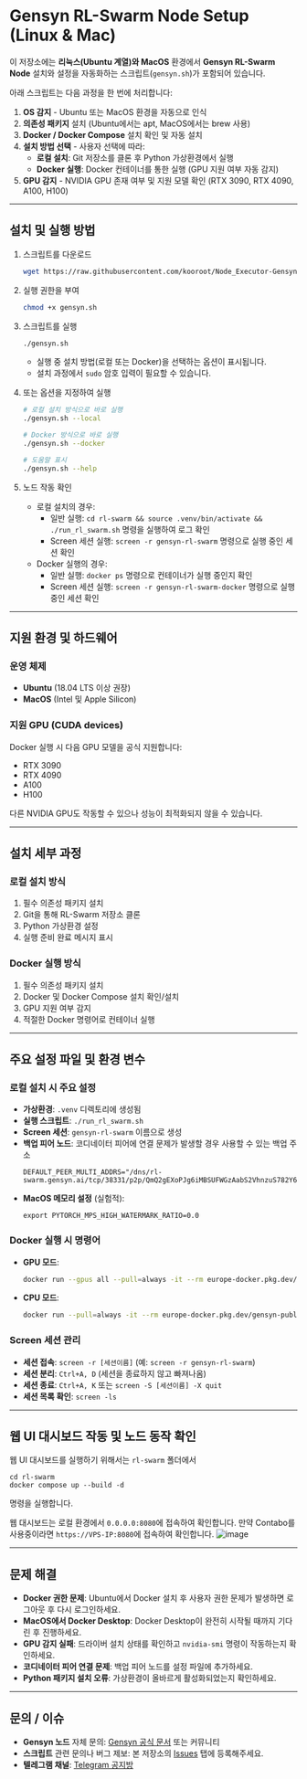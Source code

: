 # Gensyn RL-Swarm Node Setup (Linux & Mac)

이 저장소에는 **리눅스(Ubuntu 계열)와 MacOS** 환경에서 **Gensyn RL-Swarm Node** 설치와 설정을 자동화하는 스크립트(`gensyn.sh`)가 포함되어 있습니다.

아래 스크립트는 다음 과정을 한 번에 처리합니다:

1. **OS 감지** - Ubuntu 또는 MacOS 환경을 자동으로 인식
2. **의존성 패키지** 설치 (Ubuntu에서는 apt, MacOS에서는 brew 사용)
3. **Docker / Docker Compose** 설치 확인 및 자동 설치
4. **설치 방법 선택** - 사용자 선택에 따라:
   - **로컬 설치**: Git 저장소를 클론 후 Python 가상환경에서 실행
   - **Docker 실행**: Docker 컨테이너를 통한 실행 (GPU 지원 여부 자동 감지)
5. **GPU 감지** - NVIDIA GPU 존재 여부 및 지원 모델 확인 (RTX 3090, RTX 4090, A100, H100)

---

## 설치 및 실행 방법

1. 스크립트를 다운로드
   ```bash
   wget https://raw.githubusercontent.com/kooroot/Node_Executor-Gensyn/refs/heads/main/gensyn.sh
   ```

2. 실행 권한을 부여
   ```bash
   chmod +x gensyn.sh
   ```

3. 스크립트를 실행
   ```bash
   ./gensyn.sh
   ```
   - 실행 중 설치 방법(로컬 또는 Docker)을 선택하는 옵션이 표시됩니다.
   - 설치 과정에서 `sudo` 암호 입력이 필요할 수 있습니다.

4. 또는 옵션을 지정하여 실행
   ```bash
   # 로컬 설치 방식으로 바로 실행
   ./gensyn.sh --local
   
   # Docker 방식으로 바로 실행
   ./gensyn.sh --docker
   
   # 도움말 표시
   ./gensyn.sh --help
   ```

5. 노드 작동 확인
   - 로컬 설치의 경우:
     - 일반 실행: `cd rl-swarm && source .venv/bin/activate && ./run_rl_swarm.sh` 명령을 실행하여 로그 확인
     - Screen 세션 실행: `screen -r gensyn-rl-swarm` 명령으로 실행 중인 세션 확인
   - Docker 실행의 경우:
     - 일반 실행: `docker ps` 명령으로 컨테이너가 실행 중인지 확인
     - Screen 세션 실행: `screen -r gensyn-rl-swarm-docker` 명령으로 실행 중인 세션 확인

---

## 지원 환경 및 하드웨어

### 운영 체제
- **Ubuntu** (18.04 LTS 이상 권장)
- **MacOS** (Intel 및 Apple Silicon)

### 지원 GPU (CUDA devices)
Docker 실행 시 다음 GPU 모델을 공식 지원합니다:
- RTX 3090
- RTX 4090
- A100
- H100

다른 NVIDIA GPU도 작동할 수 있으나 성능이 최적화되지 않을 수 있습니다.

---

## 설치 세부 과정

### 로컬 설치 방식
1. 필수 의존성 패키지 설치
2. Git을 통해 RL-Swarm 저장소 클론
3. Python 가상환경 설정
4. 실행 준비 완료 메시지 표시

### Docker 실행 방식
1. 필수 의존성 패키지 설치
2. Docker 및 Docker Compose 설치 확인/설치
3. GPU 지원 여부 감지
4. 적절한 Docker 명령어로 컨테이너 실행

---

## 주요 설정 파일 및 환경 변수

### 로컬 설치 시 주요 설정
- **가상환경**: `.venv` 디렉토리에 생성됨
- **실행 스크립트**: `./run_rl_swarm.sh`
- **Screen 세션**: `gensyn-rl-swarm` 이름으로 생성
- **백업 피어 노드**: 코디네이터 피어에 연결 문제가 발생할 경우 사용할 수 있는 백업 주소
  ```
  DEFAULT_PEER_MULTI_ADDRS="/dns/rl-swarm.gensyn.ai/tcp/38331/p2p/QmQ2gEXoPJg6iMBSUFWGzAabS2VhnzuS782Y637hGjfsRJ"
  ```
- **MacOS 메모리 설정** (실험적):
  ```
  export PYTORCH_MPS_HIGH_WATERMARK_RATIO=0.0
  ```

### Docker 실행 시 명령어
- **GPU 모드**:
  ```bash
  docker run --gpus all --pull=always -it --rm europe-docker.pkg.dev/gensyn-public-b7d9/public/rl-swarm:v0.0.2 ./run_hivemind_docker.sh
  ```
- **CPU 모드**:
  ```bash
  docker run --pull=always -it --rm europe-docker.pkg.dev/gensyn-public-b7d9/public/rl-swarm:v0.0.2 ./run_hivemind_docker.sh
  ```

### Screen 세션 관리
- **세션 접속**: `screen -r [세션이름]` (예: `screen -r gensyn-rl-swarm`)
- **세션 분리**: `Ctrl+A, D` (세션을 종료하지 않고 빠져나옴)
- **세션 종료**: `Ctrl+A, K` 또는 `screen -S [세션이름] -X quit`
- **세션 목록 확인**: `screen -ls`

---

## 웹 UI 대시보드 작동 및 노드 동작 확인

웹 UI 대시보드를 실행하기 위해서는 `rl-swarm` 폴더에서
```
cd rl-swarm
docker compose up --build -d
```
명령을 실행합니다.

웹 대시보드는 로컬 환경에서 `0.0.0.0:8080`에 접속하여 확인합니다.
만약 Contabo를 사용중이라면 `https://VPS-IP:8080`에 접속하여 확인합니다.
![image](https://github.com/user-attachments/assets/97a556e3-7f3e-462b-9a71-2cbf18ae921a)

---

## 문제 해결

- **Docker 권한 문제**: Ubuntu에서 Docker 설치 후 사용자 권한 문제가 발생하면 로그아웃 후 다시 로그인하세요.
- **MacOS에서 Docker Desktop**: Docker Desktop이 완전히 시작될 때까지 기다린 후 진행하세요.
- **GPU 감지 실패**: 드라이버 설치 상태를 확인하고 `nvidia-smi` 명령이 작동하는지 확인하세요.
- **코디네이터 피어 연결 문제**: 백업 피어 노드를 설정 파일에 추가하세요.
- **Python 패키지 설치 오류**: 가상환경이 올바르게 활성화되었는지 확인하세요.

---

## 문의 / 이슈
- **Gensyn 노드** 자체 문의: [Gensyn 공식 문서](https://gensyn.ai/docs) 또는 커뮤니티
- **스크립트** 관련 문의나 버그 제보: 본 저장소의 [Issues](../../issues) 탭에 등록해주세요.
- **텔레그램 채널**: [Telegram 공지방](https://t.me/web3_laborer)
